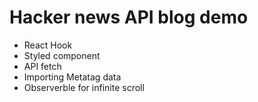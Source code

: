 
# Hacker news API blog demo


- React Hook
- Styled component
- API fetch
- Importing Metatag data
- Observerble for infinite scroll

